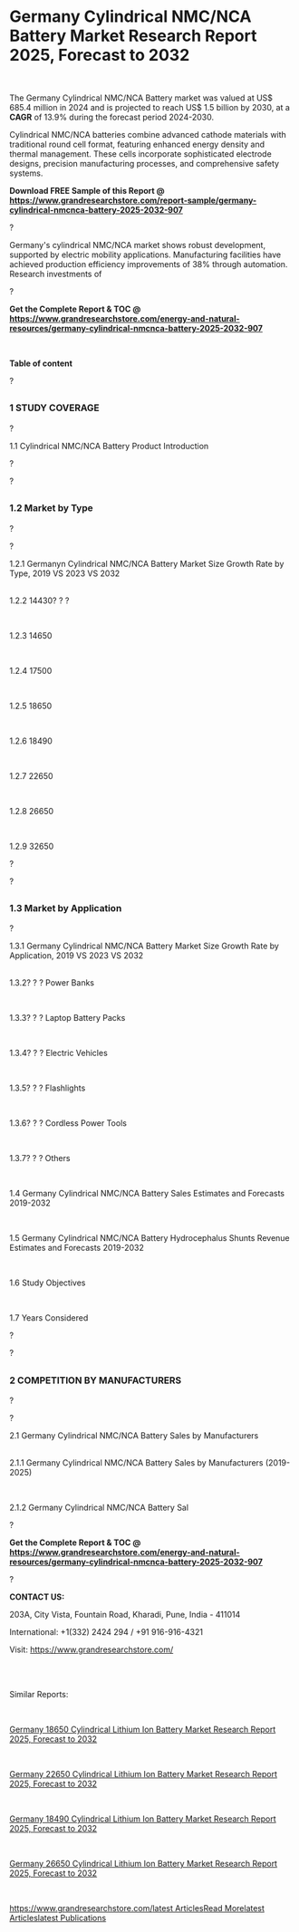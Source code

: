 <h1>Germany Cylindrical NMC/NCA Battery Market Research Report 2025, Forecast to 2032</h1><br/><p>The Germany Cylindrical NMC/NCA Battery market was valued at US$ 685.4 million in 2024 and is projected to reach US$ 1.5 billion by 2030, at a <strong>CAGR</strong> of 13.9% during the forecast period 2024-2030.</p>
 
 
 
 <p>Cylindrical NMC/NCA batteries combine advanced cathode materials with traditional round cell format, featuring enhanced energy density and thermal management. These cells incorporate sophisticated electrode designs, precision manufacturing processes, and comprehensive safety systems.</p>
 
 
 
 <div><b>Download FREE Sample of this Report @ <a href="https://www.grandresearchstore.com/report-sample/germany-cylindrical-nmcnca-battery-2025-2032-907">https://www.grandresearchstore.com/report-sample/germany-cylindrical-nmcnca-battery-2025-2032-907</a></b></div>
 
 
 
 <p>? </p>
 
 
 
 <p>Germany&#39;s cylindrical NMC/NCA market shows robust development, supported by electric mobility applications. Manufacturing facilities have achieved production efficiency improvements of 38% through automation. Research investments of</p>
 
 
 
 <p>? </p>
 
 
 
 <div><b>Get the Complete Report & TOC @ <a href="https://www.grandresearchstore.com/energy-and-natural-resources/germany-cylindrical-nmcnca-battery-2025-2032-907">https://www.grandresearchstore.com/energy-and-natural-resources/germany-cylindrical-nmcnca-battery-2025-2032-907</a></b></div>
 
 
 
 <p><br />
 
 <b>Table of content</b></p>
 
 
 
 <p>? </p>
 
 
 
 <h2><span style="font-size:16px"><strong>1 STUDY COVERAGE</strong></span></h2>
 
 
 
 <p>? </p>
 
 
 
 <p>1.1 Cylindrical NMC/NCA Battery Product Introduction</p>
 
 
 
 <p>? </p>
 
 
 
 <p>? </p>
 
 
 
 <h2><span style="font-size:16px"><strong>1.2 Market by Type</strong></span></h2>
 
 
 
 <p>? </p>
 
 
 
 <p>? </p>
 
 
 
 <p>1.2.1 Germanyn Cylindrical NMC/NCA Battery Market Size Growth Rate by Type, 2019 VS 2023 VS 2032<br />
 
 <br />
 
 1.2.2 14430? ? ? <br />
 
 <br />
 
 1.2.3 14650<br />
 
 <br />
 
 1.2.4 17500<br />
 
 <br />
 
 1.2.5 18650<br />
 
 <br />
 
 1.2.6 18490<br />
 
 <br />
 
 1.2.7 22650<br />
 
 <br />
 
 1.2.8 26650<br />
 
 <br />
 
 1.2.9 32650<br />
 
 ? </p>
 
 
 
 <p>? </p>
 
 
 
 <h2><span style="font-size:16px"><strong>1.3 Market by Application</strong></span></h2>
 
 
 
 <p>? </p>
 
 
 
 <p>1.3.1 Germany Cylindrical NMC/NCA Battery Market Size Growth Rate by Application, 2019 VS 2023 VS 2032<br />
 
 <br />
 
 1.3.2? ? ? Power Banks<br />
 
 <br />
 
 1.3.3? ? ? Laptop Battery Packs<br />
 
 <br />
 
 1.3.4? ? ? Electric Vehicles<br />
 
 <br />
 
 1.3.5? ? ? Flashlights<br />
 
 <br />
 
 1.3.6? ? ? Cordless Power Tools<br />
 
 <br />
 
 1.3.7? ? ? Others<br />
 
 <br />
 
 1.4 Germany Cylindrical NMC/NCA Battery Sales Estimates and Forecasts 2019-2032<br />
 
 <br />
 
 1.5 Germany Cylindrical NMC/NCA Battery Hydrocephalus Shunts Revenue Estimates and Forecasts 2019-2032<br />
 
 <br />
 
 1.6 Study Objectives<br />
 
 <br />
 
 1.7 Years Considered</p>
 
 
 
 <p>? </p>
 
 
 
 <p>? </p>
 
 
 
 <h2><span style="font-size:16px"><strong>2 COMPETITION BY MANUFACTURERS</strong></span></h2>
 
 
 
 <p>? </p>
 
 
 
 <p>? </p>
 
 
 
 <p>2.1 Germany Cylindrical NMC/NCA Battery Sales by Manufacturers<br />
 
 <br />
 
 2.1.1 Germany Cylindrical NMC/NCA Battery Sales by Manufacturers (2019-2025)<br />
 
 <br />
 
 2.1.2 Germany Cylindrical NMC/NCA Battery Sal</p>
 
 
 
 <p>? </p>
 
 
 
 <div><b>Get the Complete Report & TOC @ <a href="https://www.grandresearchstore.com/energy-and-natural-resources/germany-cylindrical-nmcnca-battery-2025-2032-907">https://www.grandresearchstore.com/energy-and-natural-resources/germany-cylindrical-nmcnca-battery-2025-2032-907</a></b></div>
 
 
 
 <p>? </p>
 
 
 
 <p><b>CONTACT US:</b><br />
 
 203A, City Vista, Fountain Road, Kharadi, Pune, India - 411014<br />
 
 International: +1(332) 2424 294 / +91 916-916-4321<br />
 
 Visit: <a href="https://www.grandresearchstore.com/">https://www.grandresearchstore.com/</a><br />
 
 <br />
 
 <br />
 
 Similar Reports:<br />
 
 <br />
 
 <a href="https://www.grandresearchstore.com/energy-and-natural-resources/germany-cylindrical-lithium-ion-battery-2025-2032-839">Germany 18650 Cylindrical Lithium Ion Battery Market Research Report 2025, Forecast to 2032</a><br />
 
 <br />
 
 <a href="https://www.grandresearchstore.com/energy-and-natural-resources/germany-cylindrical-lithium-ion-battery-2025-2032-724">Germany 22650 Cylindrical Lithium Ion Battery Market Research Report 2025, Forecast to 2032</a><br />
 
 <br />
 
 <a href="https://www.grandresearchstore.com/energy-and-natural-resources/germany-cylindrical-lithium-ion-battery-2025-2032-722">Germany 18490 Cylindrical Lithium Ion Battery Market Research Report 2025, Forecast to 2032</a><br />
 
 <br />
 
 <a href="https://www.grandresearchstore.com/energy-and-natural-resources/germany-cylindrical-lithium-ion-battery-2025-2032-663">Germany 26650 Cylindrical Lithium Ion Battery Market Research Report 2025, Forecast to 2032</a><br />
 
 <br />
 
 <a href="https://gyeongbokgung.com">https://www.grandresearchstore.com/</a><a href="https://hallyeomaritime.com">latest Articles</a><a href="https://jingwansa.com">Read More</a><a href="https://nguoiviet.jp/">latest Articles</a><a href="https://www.intelmarketresearch.com/">latest Publications</a></p>